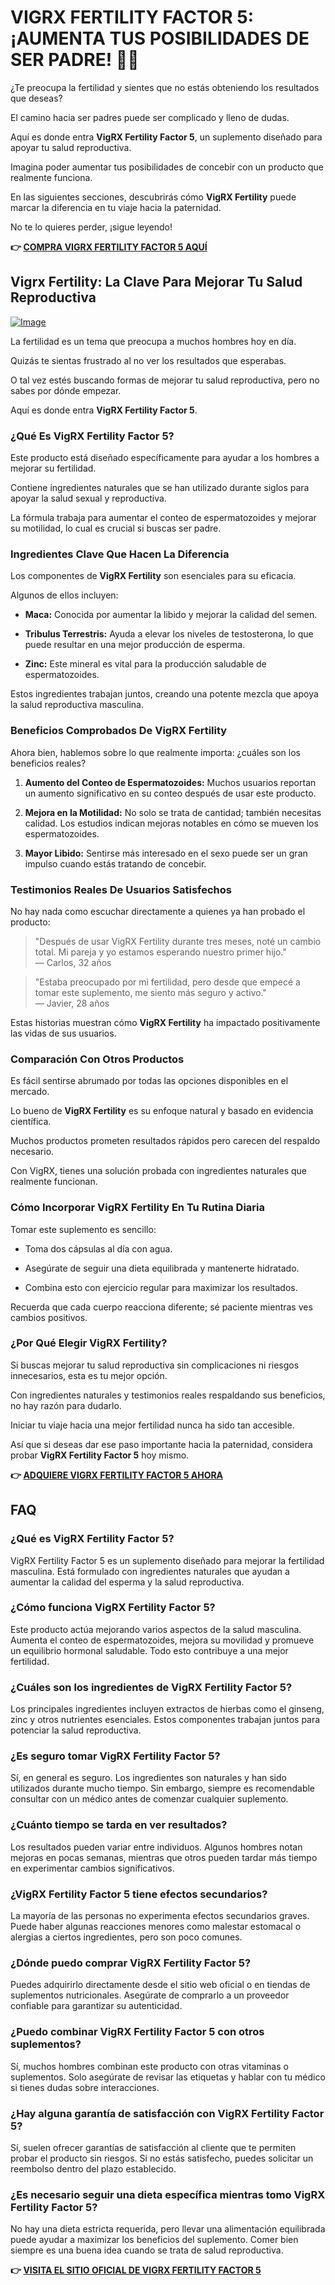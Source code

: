 # VIGRX FERTILITY FACTOR 5: ¡AUMENTA TUS POSIBILIDADES DE SER PADRE! 👶✨

¿Te preocupa la fertilidad y sientes que no estás obteniendo los resultados que deseas? 

El camino hacia ser padres puede ser complicado y lleno de dudas. 

Aquí es donde entra **VigRX Fertility Factor 5**, un suplemento diseñado para apoyar tu salud reproductiva. 

Imagina poder aumentar tus posibilidades de concebir con un producto que realmente funciona. 

En las siguientes secciones, descubrirás cómo **VigRX Fertility** puede marcar la diferencia en tu viaje hacia la paternidad. 

No te lo quieres perder, ¡sigue leyendo!



**👉 [COMPRA VIGRX FERTILITY FACTOR 5 AQUÍ](https://gchaffi.com/cJDTnQPV)**

## Vigrx Fertility: La Clave Para Mejorar Tu Salud Reproductiva

[![Image](https://www2.sellhealth.com/139/fertility-factor-5-14-1.jpg)](https://gchaffi.com/cJDTnQPV)

La fertilidad es un tema que preocupa a muchos hombres hoy en día.

Quizás te sientas frustrado al no ver los resultados que esperabas.

O tal vez estés buscando formas de mejorar tu salud reproductiva, pero no sabes por dónde empezar.

Aquí es donde entra **VigRX Fertility Factor 5**.

### ¿Qué Es VigRX Fertility Factor 5?

Este producto está diseñado específicamente para ayudar a los hombres a mejorar su fertilidad. 

Contiene ingredientes naturales que se han utilizado durante siglos para apoyar la salud sexual y reproductiva. 

La fórmula trabaja para aumentar el conteo de espermatozoides y mejorar su motilidad, lo cual es crucial si buscas ser padre.

### Ingredientes Clave Que Hacen La Diferencia

Los componentes de **VigRX Fertility** son esenciales para su eficacia. 

Algunos de ellos incluyen:

- **Maca:** Conocida por aumentar la libido y mejorar la calidad del semen.
  
- **Tribulus Terrestris:** Ayuda a elevar los niveles de testosterona, lo que puede resultar en una mejor producción de esperma.
  
- **Zinc:** Este mineral es vital para la producción saludable de espermatozoides. 
  
Estos ingredientes trabajan juntos, creando una potente mezcla que apoya la salud reproductiva masculina.

### Beneficios Comprobados De VigRX Fertility

Ahora bien, hablemos sobre lo que realmente importa: ¿cuáles son los beneficios reales?

1. **Aumento del Conteo de Espermatozoides:** Muchos usuarios reportan un aumento significativo en su conteo después de usar este producto.
   
2. **Mejora en la Motilidad:** No solo se trata de cantidad; también necesitas calidad. Los estudios indican mejoras notables en cómo se mueven los espermatozoides.
   
3. **Mayor Libido:** Sentirse más interesado en el sexo puede ser un gran impulso cuando estás tratando de concebir.

### Testimonios Reales De Usuarios Satisfechos

No hay nada como escuchar directamente a quienes ya han probado el producto:

> "Después de usar VigRX Fertility durante tres meses, noté un cambio total. Mi pareja y yo estamos esperando nuestro primer hijo."  
> — Carlos, 32 años

> "Estaba preocupado por mi fertilidad, pero desde que empecé a tomar este suplemento, me siento más seguro y activo."  
> — Javier, 28 años

Estas historias muestran cómo **VigRX Fertility** ha impactado positivamente las vidas de sus usuarios.

### Comparación Con Otros Productos

Es fácil sentirse abrumado por todas las opciones disponibles en el mercado.

Lo bueno de **VigRX Fertility** es su enfoque natural y basado en evidencia científica.

Muchos productos prometen resultados rápidos pero carecen del respaldo necesario.

Con VigRX, tienes una solución probada con ingredientes naturales que realmente funcionan.

### Cómo Incorporar VigRX Fertility En Tu Rutina Diaria

Tomar este suplemento es sencillo:

- Toma dos cápsulas al día con agua.
  
- Asegúrate de seguir una dieta equilibrada y mantenerte hidratado.
  
- Combina esto con ejercicio regular para maximizar los resultados.

Recuerda que cada cuerpo reacciona diferente; sé paciente mientras ves cambios positivos.

### ¿Por Qué Elegir VigRX Fertility?

Si buscas mejorar tu salud reproductiva sin complicaciones ni riesgos innecesarios, esta es tu mejor opción. 

Con ingredientes naturales y testimonios reales respaldando sus beneficios, no hay razón para dudarlo. 

Iniciar tu viaje hacia una mejor fertilidad nunca ha sido tan accesible. 

Así que si deseas dar ese paso importante hacia la paternidad, considera probar **VigRX Fertility Factor 5** hoy mismo.



**👉 [ADQUIERE VIGRX FERTILITY FACTOR 5 AHORA](https://gchaffi.com/cJDTnQPV)**

## FAQ

### ¿Qué es VigRX Fertility Factor 5?

VigRX Fertility Factor 5 es un suplemento diseñado para mejorar la fertilidad masculina. Está formulado con ingredientes naturales que ayudan a aumentar la calidad del esperma y la salud reproductiva.

### ¿Cómo funciona VigRX Fertility Factor 5?

Este producto actúa mejorando varios aspectos de la salud masculina. Aumenta el conteo de espermatozoides, mejora su movilidad y promueve un equilibrio hormonal saludable. Todo esto contribuye a una mejor fertilidad.

### ¿Cuáles son los ingredientes de VigRX Fertility Factor 5?

Los principales ingredientes incluyen extractos de hierbas como el ginseng, zinc y otros nutrientes esenciales. Estos componentes trabajan juntos para potenciar la salud reproductiva.

### ¿Es seguro tomar VigRX Fertility Factor 5?

Sí, en general es seguro. Los ingredientes son naturales y han sido utilizados durante mucho tiempo. Sin embargo, siempre es recomendable consultar con un médico antes de comenzar cualquier suplemento.

### ¿Cuánto tiempo se tarda en ver resultados?

Los resultados pueden variar entre individuos. Algunos hombres notan mejoras en pocas semanas, mientras que otros pueden tardar más tiempo en experimentar cambios significativos.

### ¿VigRX Fertility Factor 5 tiene efectos secundarios?

La mayoría de las personas no experimenta efectos secundarios graves. Puede haber algunas reacciones menores como malestar estomacal o alergias a ciertos ingredientes, pero son poco comunes.

### ¿Dónde puedo comprar VigRX Fertility Factor 5?

Puedes adquirirlo directamente desde el sitio web oficial o en tiendas de suplementos nutricionales. Asegúrate de comprarlo a un proveedor confiable para garantizar su autenticidad.

### ¿Puedo combinar VigRX Fertility Factor 5 con otros suplementos?

Sí, muchos hombres combinan este producto con otras vitaminas o suplementos. Solo asegúrate de revisar las etiquetas y hablar con tu médico si tienes dudas sobre interacciones.

### ¿Hay alguna garantía de satisfacción con VigRX Fertility Factor 5?

Sí, suelen ofrecer garantías de satisfacción al cliente que te permiten probar el producto sin riesgos. Si no estás satisfecho, puedes solicitar un reembolso dentro del plazo establecido.

### ¿Es necesario seguir una dieta específica mientras tomo VigRX Fertility Factor 5?

No hay una dieta estricta requerida, pero llevar una alimentación equilibrada puede ayudar a maximizar los beneficios del suplemento. Comer bien siempre es una buena idea cuando se trata de salud reproductiva.



**👉 [VISITA EL SITIO OFICIAL DE VIGRX FERTILITY FACTOR 5](https://gchaffi.com/cJDTnQPV)**